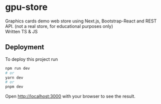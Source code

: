 
# gpu-store

Graphics cards demo web store using Next.js, Bootstrap-React and REST API.
(not a real store, for educational purposes only)
<br>Written TS & JS



## Deployment

To deploy this project run

```bash
npm run dev
# or
yarn dev
# or
pnpm dev
```

Open [http://localhost:3000](http://localhost:3000) with your browser to see the result.
